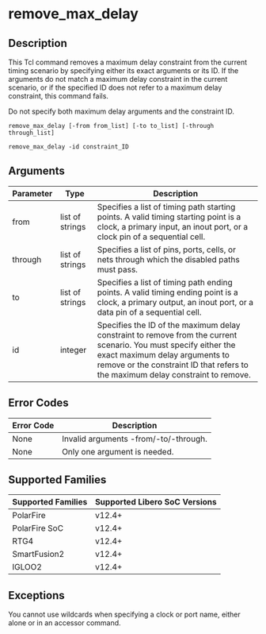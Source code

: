 # remove_max_delay

## Description

This Tcl command removes a maximum delay constraint from the current timing scenario by specifying either its exact arguments or its ID. If the arguments do not match a maximum delay constraint in the current scenario, or if the specified ID does not refer to a maximum delay constraint, this command fails.

Do not specify both maximum delay arguments and the constraint ID.

```
remove_max_delay [-from from_list] [-to to_list] [-through through_list]
```

```
remove_max_delay -id constraint_ID
```

## Arguments 

|Parameter|Type|Description|
|---------|----|-----------|
|from|list of strings|Specifies a list of timing path starting points. A valid timing starting point is a clock, a primary input, an inout port, or a clock pin of a sequential cell.|
|through|list of strings|Specifies a list of pins, ports, cells, or nets through which the disabled paths must pass.|
|to|list of strings|Specifies a list of timing path ending points. A valid timing ending point is a clock, a primary output, an inout port, or a data pin of a sequential cell.|
|id|integer|Specifies the ID of the maximum delay constraint to remove from the current scenario. You must specify either the exact maximum delay arguments to remove or the constraint ID that refers to the maximum delay constraint to remove.|

## Error Codes

|Error Code|Description|
|----------|-----------|
|None|Invalid arguments -from/-to/-through.|
|None|Only one argument is needed.|

## Supported Families

|Supported Families|Supported Libero SoC Versions|
|------------------|-----------------------------|
|PolarFire|v12.4+|
|PolarFire SoC|v12.4+|
|RTG4|v12.4+|
|SmartFusion2|v12.4+|
|IGLOO2|v12.4+|

## Exceptions

You cannot use wildcards when specifying a clock or port name, either alone or in an accessor command.
